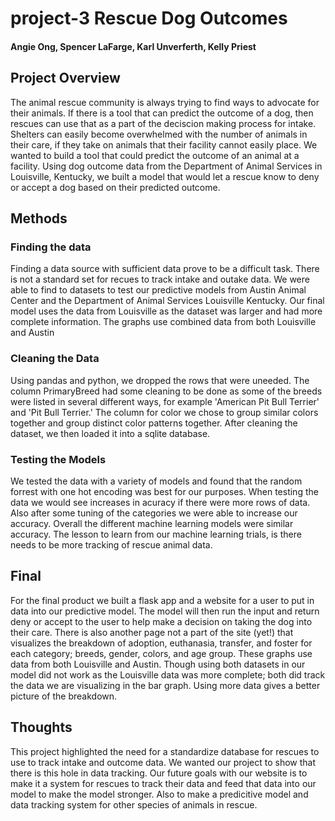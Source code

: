 # project-3 Rescue Dog Outcomes
#### Angie Ong, Spencer LaFarge, Karl Unverferth, Kelly Priest
 
## Project Overview
<p> The animal rescue community is always trying to find ways to advocate for their animals. If there is a tool that can predict the outcome of a dog, then rescues can use that as a part of the deciscion making process for intake. Shelters can easily become overwhelmed with the number of animals in their care, if they take on animals that their facility cannot easily place. We wanted to build a tool that could predict the outcome of an animal at a facility. Using dog outcome data from the Department of Animal Services in Louisville, Kentucky, we built a model that would let a rescue know to deny or accept a dog based on their predicted outcome.

## Methods

### Finding the data
<p>Finding a data source with sufficient data prove to be a difficult task. There is not a standard set for recues to track intake and outake data. We were able to find to datasets to test our predictive models from Austin Animal Center and the Department of Animal Services Louisville Kentucky. Our final model uses the data from Louisville as the dataset was larger and had more complete information. The graphs use combined data from both Louisville and Austin

### Cleaning the Data
<p>Using pandas and python, we dropped the rows that were uneeded. The column PrimaryBreed had some cleaning to be done as some of the breeds were listed in several different ways, for example 'American Pit Bull Terrier' and 'Pit Bull Terrier.' The column for color we chose to group similar colors together and group distinct color patterns together. After cleaning the dataset, we then loaded it into a sqlite database.


### Testing the Models
<p>We tested the data with a variety of models and found that the random forrest with one hot encoding was best for our purposes. When testing the data we would see increases in acuracy if there were more rows of data. Also after some tuning of the categories we were able to increase our accuracy. Overall the different machine learning models were similar accuracy. The lesson to learn from our machine learning trials, is there needs to be more tracking of rescue animal data. 

## Final 
<p>For the final product we built a flask app and a website for a user to put in data into our predictive model. The model will then run the input and return deny or accept to the user to help make a decision on taking the dog into their care. There is also another page not a part of the site (yet!) that visualizes the breakdown of adoption, euthanasia, transfer, and foster for each category; breeds, gender, colors, and age group. These graphs use data from both Louisville and Austin. Though using both datasets in our model did not work as the Louisville data was more complete; both did track the data we are visualizing in the bar graph. Using more data gives a better picture of the breakdown.

## Thoughts
<p>This project highlighted the need for a standardize database for rescues to use to track intake and outcome data. We wanted our project to show that there is this hole in data tracking. Our future goals with our website is to make it a system for rescues to track their data and feed that data into our model to make the model stronger. Also to make a predicitive model and data tracking system for other species of animals in rescue.